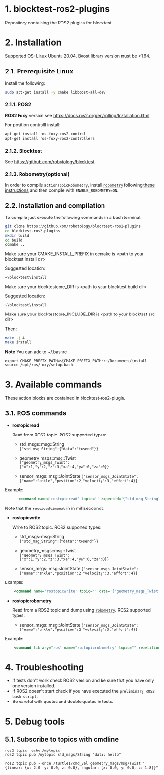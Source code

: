 # 1. blocktest-ros2-plugins

Repository containing the ROS2 plugins for blocktest


# 2. Installation

Supported OS: Linux Ubuntu 20.04.
Boost library version must be >1.64.


## 2.1. Prerequisite Linux

Install the following:
```bash
sudo apt-get install -y cmake libboost-all-dev
```

### 2.1.1. ROS2
**ROS2 Foxy** version see https://docs.ros2.org/en/rolling/Installation.html

For position controlll install:
```bash
apt-get install ros-foxy-ros2-control
apt-get install ros-foxy-ros2-controllers
```

### 2.1.2. Blocktest
See https://github.com/robotology/blocktest

### 2.1.3. Robometry(optional)
In order to compile `actionTopicRobometry`, install [`robometry`](https://github.com/robotology/robometry) following [these instructions](https://github.com/robotology/robometry#installation-from-sources) and then compile with `ENABLE_ROBOMETRY=ON`.


## 2.2. Installation and compilation

To compile just execute the following commands in a bash
terminal.
```bash
git clone https://github.com/robotology/blocktest-ros2-plugins     
cd blocktest-ros2-plugins
mkdir build
cd build
ccmake ..
```
Make sure your CMAKE_INSTALL_PREFIX in ccmake is \<path to your blocktest install dir\>

Suggested location:
```
~\blocktest\install
```

Make sure your blocktestcore_DIR is \<path to your blocktest build dir\>

Suggested location:
```
~\blocktest\install
```

Make sure your blocktestcore_INCLUDE_DIR is \<path to your blocktest src dir\>



Then:

```bash
make -j 4
make install
```

**Note**
You can add to ~/.bashrc
```
export CMAKE_PREFIX_PATH=${CMAKE_PREFIX_PATH}:~/Documents/install
source /opt/ros/foxy/setup.bash
```


# 3. Available commands
These action blocks are contained in blocktest-ros2-plugin.

## 3.1. ROS commands

-   **rostopicread**

    Read from ROS2 topic.
    ROS2 supported types:
    - std_msgs::msg::String  
      ```{"std_msg_String":{"data":"tosend"}}```

    - geometry_msgs::msg::Twist  
      ```{"geometry_msgs_Twist":{"x":1,"y":2,"z":3,"xa":4,"ya":0,"za":0}}```

    - sensor_msgs::msg::JointState
    ```{"sensor_msgs_JointState":{"name":"ankle","position":2,"velocity":3,"effort":4}}```
    
  Example:  
  ```xml
        <command name='rostopicread' topic='' expected='{"std_msg_String":{"data":"tosend"}}' receivertimeout="10000" repetitions='1' wait='0' reporterror='true'/>
  ```
Note that the `receivedtimeout` in in millisecoonds.

-   **rostopicwrite**

    Write to ROS2 topic.
    ROS2 supported types:
    - std_msgs::msg::String  
      ```{"std_msg_String":{"data":"tosend"}}```

    - geometry_msgs::msg::Twist  
      ```{"geometry_msgs_Twist":{"x":1,"y":2,"z":3,"xa":4,"ya":0,"za":0}}```
    
    - sensor_msgs::msg::JointState
    ```{"sensor_msgs_JointState":{"name":"ankle","position":2,"velocity":3,"effort":4}}```

Example:

```xml
    <command name='rostopicwrite' topic='' data='{"geometry_msgs_Twist":{"x":1,"y":2,"z":3,"xa":4,"ya":0,"za":0}}' repetitions='1' wait='0' reporterror='true'/>
```

-   **rostopicrobometry**

    Read from a ROS2 topic and dump using [`robometry`](https://github.com/robotology/robometry).
    ROS2 supported types:
    
    - sensor_msgs::msg::JointState
    ```{"sensor_msgs_JointState":{"name":"ankle","position":2,"velocity":3,"effort":4}}```

Example:

```xml
    <command library="ros" name="rostopicrobometry" topic="" repetitions="1" wait="0" reporterror="true" receivertimeout="10000"></command>
```


# 4. Troubleshooting

- If tests don't work check ROS2 version and be sure that you have only one version installed.
- If ROS2 doesn't start check if you have executed the `preliminary ROS2 bash script`.
- Be careful with quotes and double quotes in tests.

# 5. Debug tools

## 5.1. Subscribe to topics with cmdline

`ros2 topic  echo /mytopic`  
`ros2 topic pub /mytopic std_msgs/String "data: hello"`  


`ros2 topic pub --once /turtle1/cmd_vel geometry_msgs/msg/Twist "  {linear: {x: 2.0, y: 0.0, z: 0.0}, angular: {x: 0.0, y: 0.0, z: 1.8}}"`
